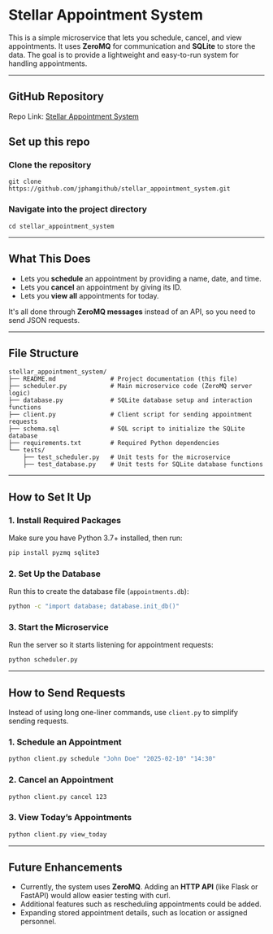 
# Stellar Appointment System

This is a simple microservice that lets you schedule, cancel, and view appointments. It uses **ZeroMQ** for communication and **SQLite** to store the data. The goal is to provide a lightweight and easy-to-run system for handling appointments.

---

## GitHub Repository
Repo Link: [Stellar Appointment System](https://github.com/jphamgithub/stellar_appointment_system.git)

## Set up this repo

### Clone the repository
```
git clone https://github.com/jphamgithub/stellar_appointment_system.git
```

### Navigate into the project directory
```
cd stellar_appointment_system
```

---

## What This Does
- Lets you **schedule** an appointment by providing a name, date, and time.
- Lets you **cancel** an appointment by giving its ID.
- Lets you **view all** appointments for today.

It's all done through **ZeroMQ messages** instead of an API, so you need to send JSON requests.

---

## File Structure

```
stellar_appointment_system/
├── README.md               # Project documentation (this file)
├── scheduler.py            # Main microservice code (ZeroMQ server logic)
├── database.py             # SQLite database setup and interaction functions
├── client.py               # Client script for sending appointment requests
├── schema.sql              # SQL script to initialize the SQLite database
├── requirements.txt        # Required Python dependencies
└── tests/
    ├── test_scheduler.py   # Unit tests for the microservice
    ├── test_database.py    # Unit tests for SQLite database functions
```

---

## How to Set It Up

### 1. Install Required Packages
Make sure you have Python 3.7+ installed, then run:
```bash
pip install pyzmq sqlite3
```

### 2. Set Up the Database
Run this to create the database file (`appointments.db`):
```bash
python -c "import database; database.init_db()"
```

### 3. Start the Microservice
Run the server so it starts listening for appointment requests:
```bash
python scheduler.py
```

---

## How to Send Requests

Instead of using long one-liner commands, use `client.py` to simplify sending requests.

### 1. Schedule an Appointment
```bash
python client.py schedule "John Doe" "2025-02-10" "14:30"
```

### 2. Cancel an Appointment
```bash
python client.py cancel 123
```

### 3. View Today’s Appointments
```bash
python client.py view_today
```

---

## Future Enhancements
- Currently, the system uses **ZeroMQ**. Adding an **HTTP API** (like Flask or FastAPI) would allow easier testing with curl.
- Additional features such as rescheduling appointments could be added.
- Expanding stored appointment details, such as location or assigned personnel.
